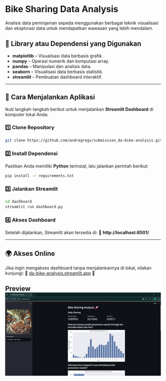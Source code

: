 # Bike Sharing Data Analysis

Analisis data peminjaman sepeda menggunakan berbagai teknik visualisasi dan eksplorasi data untuk mendapatkan wawasan yang lebih mendalam.

## 📌 Library atau Dependensi yang Digunakan
- **matplotlib** – Visualisasi data berbasis grafik.
- **numpy** – Operasi numerik dan komputasi array.
- **pandas** – Manipulasi dan analisis data.
- **seaborn** – Visualisasi data berbasis statistik.
- **streamlit** – Pembuatan dashboard interaktif.

---
## 🚀 Cara Menjalankan Aplikasi

Ikuti langkah-langkah berikut untuk menjalankan **Streamlit Dashboard** di komputer lokal Anda:

### 1️⃣ Clone Repository
```bash
git clone https://github.com/andregregs/submission_da-bike-analysis.git
```

### 2️⃣ Install Dependensi
Pastikan Anda memiliki **Python** terinstal, lalu jalankan perintah berikut:
```bash
pip install -r requirements.txt
```

### 3️⃣ Jalankan Streamlit
```bash
cd dashboard
streamlit run dashboard.py
```

### 4️⃣ Akses Dashboard
Setelah dijalankan, Streamlit akan tersedia di:
📍 **http://localhost:8501/**

---
## 🌍 Akses Online
Jika ingin mengakses dashboard tanpa menjalankannya di lokal, silakan kunjungi:
🔗 [da-bike-analysis.streamlit.app](https://da-bike-analysis.streamlit.app/) 🎉

Preview ![Task 1](https://raw.githubusercontent.com/andregregs/submission_da-bike-analysis/main/streamlit.png)
---

